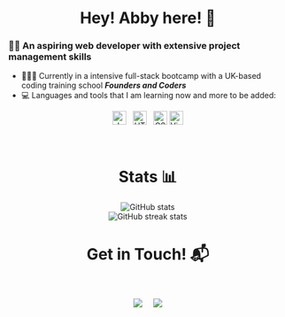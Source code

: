 <h1 align="center">Hey! Abby here! 👋 </h1>

### 💁‍♀️ An aspiring web developer with extensive project management skills
- 👩🏻‍💻  Currently in a intensive full-stack bootcamp with a UK-based coding training school ***Founders and Coders***
- 💻  Languages and tools that I am learning now and more to be added:
<p align="center">
<img src="https://img.shields.io/badge/JavaScript-282C34?logo=javascript&logoColor=F7DF1E" alt="JavaScript logo" title="JavaScript" height="25" />
&nbsp;

<img src="https://img.shields.io/badge/HTML5-282C34?logo=html5&logoColor=E34F26" alt="HTML5 logo" title="HTML5" height="25" />
&nbsp;
<img src="https://img.shields.io/badge/CSS3-282C34?logo=css3&logoColor=1572B6" alt="CSS3 logo" title="CSS3" height="25" />
  <img src="https://img.shields.io/badge/VS%20Code-282C34?logo=visual-studio-code&logoColor=007ACC" alt="Visual Studio Code logo" title="Visual Studio Code" height="25" />
  
</p>
<Br>

<h1 align="center">Stats 📊</h1>
<div align="center">

![GitHub stats](https://github-readme-stats.vercel.app/api?username=abbbyccc&show_icons=true&count_private=true) <br>
![GitHub streak stats](https://github-readme-streak-stats.herokuapp.com/?user=abbbyccc)
</div>



<h1 align="center">Get in Touch! 📬</h1>
<Br>
<p align="center">
<a href="https://www.linkedin.com/in/abbychien" target="blank"><img align="center" src="https://img.shields.io/badge/Abby Chien-0077B5?style=for-the-badge&logo=linkedin&logoColor=white" /></a> &nbsp;&nbsp;&nbsp;  <a href="mailto:hello@abbychien.com" target="blank"><img align="center" src="https://img.shields.io/badge/hello@abbychien.com-D14836?style=for-the-badge&logo=gmail&logoColor=white" /></a>   
</p>

